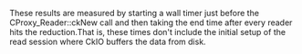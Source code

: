 These results are measured by starting a wall timer just before the CProxy_Reader::ckNew call and then taking the end time after every reader hits the reduction.That is, these times
don't include the initial setup of the read session where CkIO buffers the data from disk.
